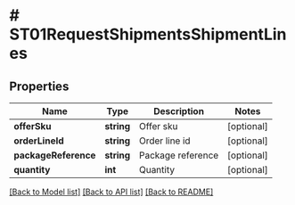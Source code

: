 # # ST01RequestShipmentsShipmentLines

## Properties

Name | Type | Description | Notes
------------ | ------------- | ------------- | -------------
**offerSku** | **string** | Offer sku | [optional]
**orderLineId** | **string** | Order line id | [optional]
**packageReference** | **string** | Package reference | [optional]
**quantity** | **int** | Quantity | [optional]

[[Back to Model list]](../../README.md#models) [[Back to API list]](../../README.md#endpoints) [[Back to README]](../../README.md)
